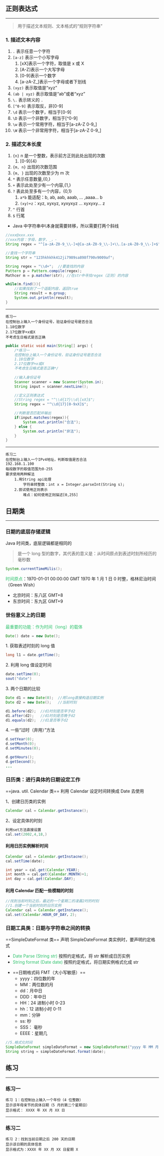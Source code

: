 ## 正则表达式
---
>用于描述文本规则、文本格式的“规则字符串”
### 1. 描述文本内容
1. `.` 表示任意一个字符
2. `[a-z]` 表示一个小写字母
	1. [xX]表示一个字符，取值是 x 或 X
	2. [A-Z]表示一个大写字母
	3. [0-9]表示一个数字
	4. [a-zA-Z_]表示一个字母或者下划线
3. `(xyz)` 表示取值是“xyz”
4. `(ab | xyz)` 表示取值是“ab”或者“xyz”
5. `\.` 表示转义的 `.`
6. `[^0-9]` 表示取反，非[0-9]
7. `\d` 表示一个数字，相当于[0-9]
8. `\D` 表示一个非数字，相当于[\^0-9]
9. `\w` 表示一个常用字符，相当于[a-zA-Z 0-9_]
10. `\W` 表示一个非常用字符，相当于[a-zA-Z 0-9_]

### 2. 描述文本长度
1. `{n}` n 是一个整数，表示前方正则此处出现的次数
	1. [0-9]{4}
2. `{m, n}` 出现的次数范围
3. `{m, }` 出现的次数至少为 m 次
4. `*` 表示任意数量,{0,}
5. `+` 表示此处至少有一个内容,{1,}
6. `?` 表此处至多有一个内容，{0,1}
	1. `a*b` 能适配：b, ab, aab, aaab, ... ,aaaa... b
	2. `(xy)+z`：xyz, xyxyz, xyxyxyz ... xyxyxy... z
7. `^` 行首
8. `$` 行尾

- Java 中字符串中\\本身就需要转移，所以需要打两个斜线

```Java
//xxx@xxx.xxx
//xxx内容：字母，数字，_，-
String regex = "^[a-zA-Z0-9_\\-]+@[a-zA-Z0-9_\\-]+\\.[a-zA-Z0-9_\\-]+$"
```

```Java
//查找一个字符串
String str = "123hkhkhk412ji7989sa898f790v9009af";

String regex = "\\d+";	//要查找的内容
Pattern p = Pattern.compile(regex);
Mathcer m = p.matcher(str);	//在str中寻找regex（正则）的内容

while(m.find()){
	//如果找到了一个适配内容，返回true
	String result = m.group;
	System.out.println(result);
}
```

---

	练习一
	在控制台上输入一个身份证号，验证身份证号是否合法
	1.18位数字
	2.17位数字+x或X
	不考虑生日格式是否正确

```Java
public static void main(String[] args) {  
    /*练习一  
    在控制台上输入一个身份证号，验证身份证号是否合法  
    1.18位数字  
    2.17位数字+x或X  
    不考虑生日格式是否正确*/  
  
	//输入身份证号  
	Scanner scanner = new Scanner(System.in);  
	String input = scanner.nextLine();  

	//定义正则表达式  
	//String regex = "^\\d{17}\\d|[xX]$";  
	String regex = "^\\d{17}[0-9xX]$";  

	//判断是否匹配并输出  
	if(input.matches(regex)){  
		System.out.println("合法");  
	} else {  
		System.out.println("非法");  
	}  
}
```
---

	练习二
	在控制台上输入一个IPv4地址，判断取值是否合法
	192.168.1.100
	每段数字的取值范围为0-255
	要求使用两种解法
		1.用String api处理
			字符串转整数：int x = Integer.parseInt(String s);
		2.尝试使用正则表示
			难点：如何使用正则描述[0,255]

## 日期类
---
### 日期的底层存储逻辑

Java 时间类，底层逻辑都是相同的

>是一个 long 型的数字，其代表的意义是：从时间原点到表述时刻所经历的毫秒数

```Java
System.currentTimeMilis();
```

<font color="#2DC26B">时间原点</font>：1970-01-01 00:00:00 GMT
1970 年 1 月 1 日 0 时整，格林尼治时间（Green Wish）
- 北京时间：东八区 GMT+8
- 东京时间：东九区 GMT+9

### 世俗意义上的日期
<font color="#2DC26B">最重要的功能：作为时间（long）的载体</font>
```Java
Date() date = new Date();
```

1\. 获取表述时刻的 long 值
```Java
long l1 = date.getTime();
```

2\. 利用 long 值设定时间
```Java
date.setTime(0);
sout("date")
```

3\. 两个日期的比较
```Java
Date d1 = new Date(0);	//用long直接构造日期实例
Date d2 = new Date();	//当前时刻

d1.before(d2);	//d1时刻是否早于d2
d1.after(d2);	//d1时刻是否晚于d2
d1.equals(d2);	//d1是否等于d2
```

4\. 一些“过时（弃用）”方法
```Java
d.setYear(0);
d.setMonth(0);
d.setMinutes(0);

d.getHours();
d.getSecond();
...
```

### 日历类：进行具体的日期设定工作

==java. util. Calendar 类==
利用 Calendar 设定时间转换成 Date 去使用

1、创建日历类的实例
```Java
Calendar cal = Calendar.getInstance();
```

2、设定具体的时刻
```Java
利用set方法直接设置
cal.set(2002,4,18,)
```



#### 利用日历实例解析时间
```Java
Calendar cal = Calendar.getInstacne();
cal.setTime(date);

int year = cal.get(Calendar.YEAR);
int month = cal.get(Calendar.MONTH)+1;
int day = cal.get(Calendar.DAY);
```

#### 利用 Calendar 匹配一些模糊的时刻
```Java
//找到当前时刻之后，最近的一个星期二的凌晨2时的时刻
//1.创建一个当前时刻的日历实例
Calendar cal = Calendar.getInstance();
cal.set(Calendar.HOUR_OF_DAY，2);

```


### 日期工具类：日期与字符串之间的转换

==SimpleDateFormat 类==
声明 SimpleDateFormat 类实例时，要声明约定格式

- <font color="#2DC26B">Date Parse (String str)</font> 按照约定格式，将 str 解析成日历实例
- <font color="#2DC26B">String format (Date date)</font> 按照约定格式，将日期实例格式化成 str

* ==日期格式码 FMT（大小写敏感）==
	 * yyyy：四位数的年
	 * MM：两位数的月
	 * dd：月中日
	 * DDD：年中日
	 * HH：24 进制小时 0-23
	 * hh：12 进制小时 0-11
	 * mm：分钟
	 * ss: 秒
	 * SSS： 毫秒
	 * EEEE：星期几

```Java
//5.格式化时间  
SimpleDateFormat simpleDateFormat = new SimpleDateFormat("yyyy 年 MM 月 dd 日");  
String string = simpleDateFormat.format(date);
```

## 练习
---
### 练习一
	练习 1：在控制台上输入一个年份（4 位整数）
	显示该年母亲节的具体日期（5 月的第二个星期日）
	显示格式： XXXX 年 XX 月 XX 日

---
### 练习二
	练习 2：找到当前日期之后 200 天的日期
	显示该日期的具体信息
	显示格式为：XXXX 年 XX 月 XX 日星期 X